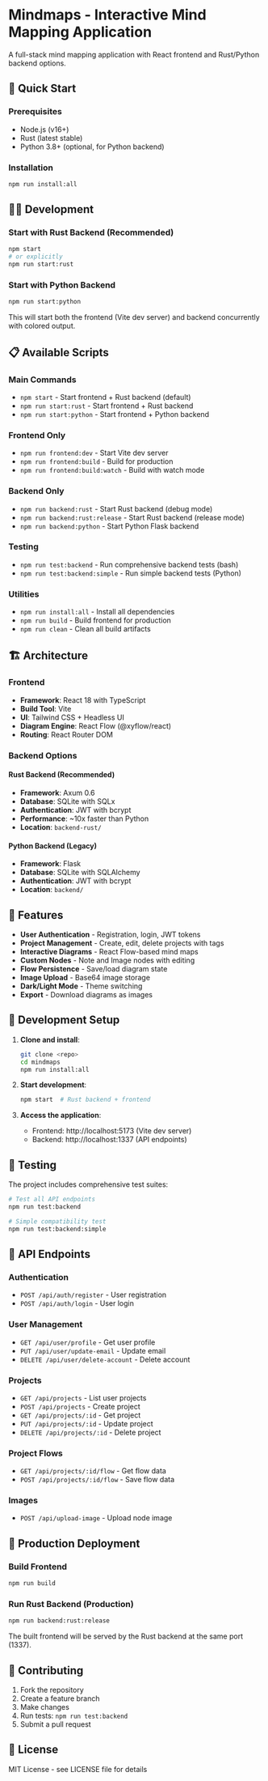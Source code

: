 # Mindmaps - Interactive Mind Mapping Application

A full-stack mind mapping application with React frontend and Rust/Python backend options.

## 🚀 Quick Start

### Prerequisites
- Node.js (v16+)
- Rust (latest stable)
- Python 3.8+ (optional, for Python backend)

### Installation
```bash
npm run install:all
```

## 🏃‍♂️ Development

### Start with Rust Backend (Recommended)
```bash
npm start
# or explicitly
npm run start:rust
```

### Start with Python Backend
```bash
npm run start:python
```

This will start both the frontend (Vite dev server) and backend concurrently with colored output.

## 📋 Available Scripts

### Main Commands
- `npm start` - Start frontend + Rust backend (default)
- `npm run start:rust` - Start frontend + Rust backend  
- `npm run start:python` - Start frontend + Python backend

### Frontend Only
- `npm run frontend:dev` - Start Vite dev server
- `npm run frontend:build` - Build for production
- `npm run frontend:build:watch` - Build with watch mode

### Backend Only
- `npm run backend:rust` - Start Rust backend (debug mode)
- `npm run backend:rust:release` - Start Rust backend (release mode)
- `npm run backend:python` - Start Python Flask backend

### Testing
- `npm run test:backend` - Run comprehensive backend tests (bash)
- `npm run test:backend:simple` - Run simple backend tests (Python)

### Utilities
- `npm run install:all` - Install all dependencies
- `npm run build` - Build frontend for production
- `npm run clean` - Clean all build artifacts

## 🏗️ Architecture

### Frontend
- **Framework**: React 18 with TypeScript
- **Build Tool**: Vite
- **UI**: Tailwind CSS + Headless UI
- **Diagram Engine**: React Flow (@xyflow/react)
- **Routing**: React Router DOM

### Backend Options

#### Rust Backend (Recommended)
- **Framework**: Axum 0.6
- **Database**: SQLite with SQLx
- **Authentication**: JWT with bcrypt
- **Performance**: ~10x faster than Python
- **Location**: `backend-rust/`

#### Python Backend (Legacy)
- **Framework**: Flask
- **Database**: SQLite with SQLAlchemy
- **Authentication**: JWT with bcrypt
- **Location**: `backend/`

## 🌟 Features

- **User Authentication** - Registration, login, JWT tokens
- **Project Management** - Create, edit, delete projects with tags
- **Interactive Diagrams** - React Flow-based mind maps
- **Custom Nodes** - Note and Image nodes with editing
- **Flow Persistence** - Save/load diagram state
- **Image Upload** - Base64 image storage
- **Dark/Light Mode** - Theme switching
- **Export** - Download diagrams as images

## 🔧 Development Setup

1. **Clone and install**:
   ```bash
   git clone <repo>
   cd mindmaps
   npm run install:all
   ```

2. **Start development**:
   ```bash
   npm start  # Rust backend + frontend
   ```

3. **Access the application**:
   - Frontend: http://localhost:5173 (Vite dev server)
   - Backend: http://localhost:1337 (API endpoints)

## 🧪 Testing

The project includes comprehensive test suites:

```bash
# Test all API endpoints
npm run test:backend

# Simple compatibility test
npm run test:backend:simple
```

## 📝 API Endpoints

### Authentication
- `POST /api/auth/register` - User registration
- `POST /api/auth/login` - User login

### User Management
- `GET /api/user/profile` - Get user profile
- `PUT /api/user/update-email` - Update email
- `DELETE /api/user/delete-account` - Delete account

### Projects
- `GET /api/projects` - List user projects
- `POST /api/projects` - Create project
- `GET /api/projects/:id` - Get project
- `PUT /api/projects/:id` - Update project
- `DELETE /api/projects/:id` - Delete project

### Project Flows
- `GET /api/projects/:id/flow` - Get flow data
- `POST /api/projects/:id/flow` - Save flow data

### Images
- `POST /api/upload-image` - Upload node image

## 🚀 Production Deployment

### Build Frontend
```bash
npm run build
```

### Run Rust Backend (Production)
```bash
npm run backend:rust:release
```

The built frontend will be served by the Rust backend at the same port (1337).

## 🤝 Contributing

1. Fork the repository
2. Create a feature branch
3. Make changes
4. Run tests: `npm run test:backend`
5. Submit a pull request

## 📄 License

MIT License - see LICENSE file for details
